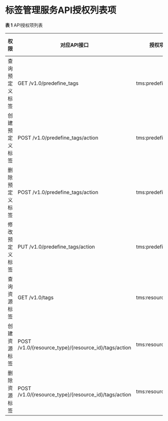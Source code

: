 # 标签管理服务API授权列表项<a name="zh-cn_topic_0180205869"></a>

**表 1**  API授权项列表

|权限|对应API接口|授权项(Action)|IAM项目(Project)|企业项目(Enterprise Project)|
|--|--|--|--|--|
|查询预定义标签|GET /v1.0/predefine_tags|tms:predefineTags:list|√|x|
|创建预定义标签|POST /v1.0/predefine_tags/action|tms:predefineTags:create|√|x|
|删除预定义标签|POST /v1.0/predefine_tags/action|tms:predefineTags:delete|√|x|
|修改预定义标签|PUT /v1.0/predefine_tags/action|tms:predefineTags:update|√|x|
|查询资源标签|GET /v1.0/tags|tms:resourceTags:list|√|x|
|创建资源标签|POST /v1.0/{resource_type}/{resource_id}/tags/action|tms:resourceTags:create|√|x|
|删除资源标签|POST /v1.0/{resource_type}/{resource_id}/tags/action|tms:resourceTags:delete|√|x|


